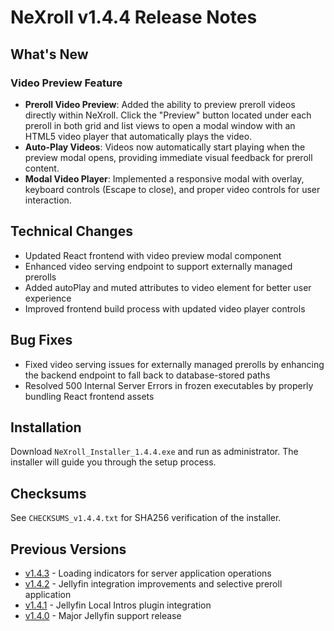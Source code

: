 # NeXroll v1.4.4 Release Notes

## What's New

### Video Preview Feature
- **Preroll Video Preview**: Added the ability to preview preroll videos directly within NeXroll. Click the "Preview" button located under each preroll in both grid and list views to open a modal window with an HTML5 video player that automatically plays the video.
- **Auto-Play Videos**: Videos now automatically start playing when the preview modal opens, providing immediate visual feedback for preroll content.
- **Modal Video Player**: Implemented a responsive modal with overlay, keyboard controls (Escape to close), and proper video controls for user interaction.

## Technical Changes
- Updated React frontend with video preview modal component
- Enhanced video serving endpoint to support externally managed prerolls
- Added autoPlay and muted attributes to video element for better user experience
- Improved frontend build process with updated video player controls

## Bug Fixes
- Fixed video serving issues for externally managed prerolls by enhancing the backend endpoint to fall back to database-stored paths
- Resolved 500 Internal Server Errors in frozen executables by properly bundling React frontend assets

## Installation
Download `NeXroll_Installer_1.4.4.exe` and run as administrator. The installer will guide you through the setup process.

## Checksums
See `CHECKSUMS_v1.4.4.txt` for SHA256 verification of the installer.

## Previous Versions
- [v1.4.3](RELEASE_NOTES_v1.4.3.md) - Loading indicators for server application operations
- [v1.4.2](RELEASE_NOTES_v1.4.2.md) - Jellyfin integration improvements and selective preroll application
- [v1.4.1](RELEASE_NOTES_v1.4.1.md) - Jellyfin Local Intros plugin integration
- [v1.4.0](RELEASE_NOTES_v1.4.0.md) - Major Jellyfin support release